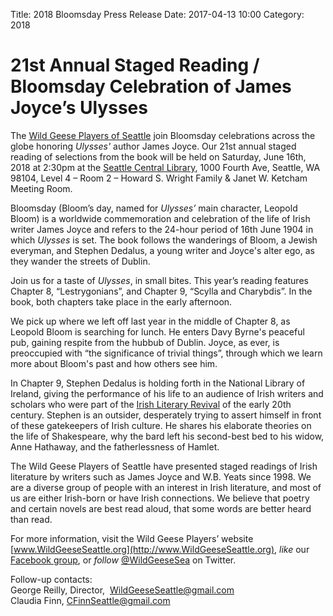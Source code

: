 Title: 2018 Bloomsday Press Release
Date: 2017-04-13 10:00
Category: 2018

# 21st Annual Staged Reading / Bloomsday Celebration of James Joyce’s Ulysses

The [Wild Geese Players of Seattle](http://www.wildgeeseseattle.org/)
join Bloomsday celebrations across the globe honoring *Ulysses'* author James Joyce.
Our 21st annual staged reading of selections from the book will be held
on Saturday, June 16th, 2018 at 2:30pm at the
[Seattle Central Library](http://www.spl.org/calendar-of-events),
1000 Fourth Ave, Seattle, WA 98104,
Level 4 – Room 2 – Howard S. Wright Family & Janet W. Ketcham Meeting Room.

Bloomsday (Bloom’s day, named for *Ulysses’* main character, Leopold Bloom)
is a worldwide commemoration and celebration of the life of Irish writer James Joyce
and refers to the 24-hour period of 16th June 1904 in which *Ulysses* is set.
The book follows the wanderings of Bloom, a Jewish everyman,
and Stephen Dedalus, a young writer and Joyce's alter ego,
as they wander the streets of Dublin.

Join us for a taste of *Ulysses*, in small bites.
This year’s reading features Chapter 8, “Lestrygonians”,
and Chapter 9, “Scylla and Charybdis”.
In the book, both chapters take place in the early afternoon.

We pick up where we left off last year in the middle of Chapter 8,
as Leopold Bloom is searching for lunch.
He enters Davy Byrne's peaceful pub, gaining respite from the hubbub of Dublin.
Joyce, as ever, is preoccupied with “the significance of trivial things”,
through which we learn more about Bloom's past and how others see him.

In Chapter 9, Stephen Dedalus is holding forth in the National Library of Ireland,
giving the performance of his life to an audience of
Irish writers and scholars who were part of the
[Irish Literary Revival](http://libapps.libraries.uc.edu/exhibits/irish-lit/sample-page/)
of the early 20th century.
Stephen is an outsider, desperately trying to assert himself
in front of these gatekeepers of Irish culture.
He shares his elaborate theories on the life of Shakespeare,
why the bard left his second-best bed to his widow, Anne Hathaway,
and the fatherlessness of Hamlet.

The Wild Geese Players of Seattle have presented staged readings of Irish literature
by writers such as James Joyce and W.B. Yeats since 1998.
We are a diverse group of people with an interest in Irish literature,
and most of us are either Irish-born or have Irish connections.
We believe that poetry and certain novels are best read aloud,
that some words are better heard than read.

For more information,
visit the Wild Geese Players’ website [www.WildGeeseSeattle.org](http://www.WildGeeseSeattle.org),
*like* our [Facebook group](https://www.facebook.com/groups/51261017427/),
or *follow* [@WildGeeseSea](http://twitter.com/wildgeesesea) on Twitter.

Follow-up contacts: <br>
George Reilly, Director,  WildGeeseSeattle@gmail.com <br>
Claudia Finn, CFinnSeattle@gmail.com
